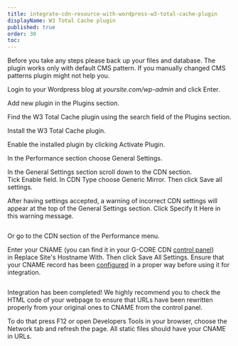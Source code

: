 ```yaml
---
title: integrate-cdn-resource-with-wordpress-w3-total-cache-plugin
displayName: W3 Total Cache plugin
published: true
order: 30
toc:
---
```

Before you take any steps please back up your files and database. The plugin works only with default CMS pattern. If you manually changed CMS patterns plugin might not help you.

Login to your Wordpress blog at _yoursite.com/wp-admin_ and click Enter.  
<img src="https://support.gcore.com/hc/ru/article_attachments/115000110485/01.PNG" alt="">  
  
Add new plugin in the Plugins section.  
<img src="https://support.gcore.com/hc/ru/article_attachments/115000105429/02.PNG" alt="">  
  
Find the W3 Total Cache plugin using the search field of the Plugins section.  
<img src="https://support.gcore.com/hc/ru/article_attachments/115000105449/03.PNG" alt="">  
  
Install the W3 Total Cache plugin.  
<img src="https://support.gcore.com/hc/ru/article_attachments/115000110525/04.PNG" alt="">  
  
Enable the installed plugin by clicking Activate Plugin.  
<img src="https://support.gcore.com/hc/ru/article_attachments/115000108509/05.PNG" alt="">  
  
In the Performance section choose General Settings.  
<img src="https://support.gcore.com/hc/ru/article_attachments/115000108589/06.PNG" alt="">  
  
In the General Settings section scroll down to the CDN section. Tick Enable field. In CDN Type choose Generic Mirror. Then click Save all settings.  
<img src="https://support.gcore.com/hc/ru/article_attachments/115000113565/07.PNG" alt="">  
  
After having settings accepted, a warning of incorrect CDN settings will appear at the top of the General Settings section. Click Specify It Here in this warning message.

<img src="https://support.gcore.com/hc/ru/article_attachments/115000109445/10.PNG" alt="">

Or go to the CDN section of the Performance menu.  
<img src="https://support.gcore.com/hc/ru/article_attachments/115000113585/08.PNG" alt="">  
  
Enter your CNAME (you can find it in your G-CORE CDN [control panel](https://control.gcdn.co/)) in Replace Site's Hostname With. Then click Save All Settings. Ensure that your CNAME record has been [configured](https://support.gcore.com/hc/en-us/articles/213969769-%D0%A1NAME) in a proper way before using it for integration.

<img src="https://support.gcore.com/hc/ru/article_attachments/115000113625/09.PNG" alt="">

Integration has been completed! We highly recommend you to check the HTML code of your webpage to ensure that URLs have been rewritten properly from your original ones to CNAME from the control panel.

To do that press F12 or open Developers Tools in your browser, choose the Network tab and refresh the page. All static files should have your CNAME in URLs.